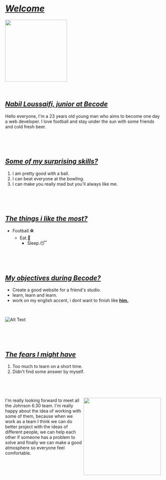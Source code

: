 

# <u>***Welcome***</u>

<img src="https://avatars.githubusercontent.com/u/82761487?v=4" width="200">

&nbsp;

## <u>*Nabil Loussaifi, junior at Becode*</u>




 Hello everyone, I'm a 23 years old young man who aims to become one day a web developer. I love football and stay under the sun with some friends and cold fresh beer.

&nbsp;

&nbsp;

## <u>*Some of my surprising skills?*</u>
1. I am pretty good with a ball.
2. I can beat everyone at the bowling.
3. I can make you really mad but you'll always like me.

&nbsp;

&nbsp;

## <u>*The things i like the most?*</u>
- Football.⚽️
  - Eat.🍕
    - Sleep.😴

&nbsp;

&nbsp;

## <u>*My objectives during Becode?*</u>
- Create a good website for a friend's studio.
- learn, learn and learn.
- work on my english accent, i dont want to finish like **[him.](https://www.youtube.com/watch?v=M2wyG8Kt3fA)**

&nbsp;

![Alt Text](https://thumbs.gfycat.com/CrispFirstAurochs-max-1mb.gif) 

&nbsp;

&nbsp;

## <u>*The fears I might have*</u>
1. Too much to learn on a short time.
2. Didn't find some answer by myself.

&nbsp;

&nbsp;

<img src="https://media.giphy.com/media/100PgquHm9j3sQ/giphy.gif" width="250" align=right>

I'm really looking forward to meet all the Johnson 6.30 team. I'm really happy about the idea of working with some of them, because when we work as a team I think we can do better project with the ideas of different people, we can help each other if someone has a problem to solve and finally we can make a good atmosphere so everyone feel comfortable.